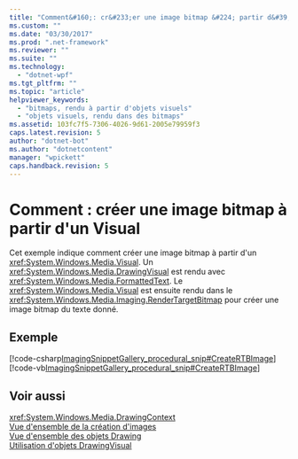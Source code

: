 ```yaml
---
title: "Comment&#160;: cr&#233;er une image bitmap &#224; partir d&#39;un Visual | Microsoft Docs"
ms.custom: ""
ms.date: "03/30/2017"
ms.prod: ".net-framework"
ms.reviewer: ""
ms.suite: ""
ms.technology: 
  - "dotnet-wpf"
ms.tgt_pltfrm: ""
ms.topic: "article"
helpviewer_keywords: 
  - "bitmaps, rendu à partir d'objets visuels"
  - "objets visuels, rendu dans des bitmaps"
ms.assetid: 103fc7f5-7306-4026-9d61-2005e79959f3
caps.latest.revision: 5
author: "dotnet-bot"
ms.author: "dotnetcontent"
manager: "wpickett"
caps.handback.revision: 5
---
```

# Comment&#160;: cr&#233;er une image bitmap &#224; partir d&#39;un Visual
Cet exemple indique comment créer une image bitmap à partir d'un <xref:System.Windows.Media.Visual>.  Un <xref:System.Windows.Media.DrawingVisual> est rendu avec <xref:System.Windows.Media.FormattedText>.  Le <xref:System.Windows.Media.Visual> est ensuite rendu dans le <xref:System.Windows.Media.Imaging.RenderTargetBitmap> pour créer une image bitmap du texte donné.  
  
## Exemple  
 [!code-csharp[ImagingSnippetGallery_procedural_snip#CreateRTBImage](../../../../samples/snippets/csharp/VS_Snippets_Wpf/ImagingSnippetGallery_procedural_snip/CSharp/RenderTargetBitmapExample.cs#creatertbimage)]
 [!code-vb[ImagingSnippetGallery_procedural_snip#CreateRTBImage](../../../../samples/snippets/visualbasic/VS_Snippets_Wpf/ImagingSnippetGallery_procedural_snip/VB/RenderTargetBitmapExample.vb#creatertbimage)]  
  
## Voir aussi  
 <xref:System.Windows.Media.DrawingContext>   
 [Vue d'ensemble de la création d'images](../../../../docs/framework/wpf/graphics-multimedia/imaging-overview.md)   
 [Vue d'ensemble des objets Drawing](../../../../docs/framework/wpf/graphics-multimedia/drawing-objects-overview.md)   
 [Utilisation d'objets DrawingVisual](../../../../docs/framework/wpf/graphics-multimedia/using-drawingvisual-objects.md)